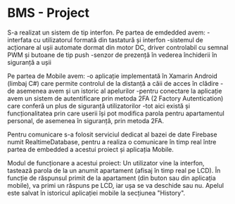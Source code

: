 # BMS - Project

S-a realizat un sistem de tip interfon.
Pe partea de emdedded avem:
-interfata cu utilizatorul formată din tastatură și interfon
-sistemul de acționare al ușii automate dormat din motor DC, driver controlabil cu semnal PWM și butoane de tip push
-senzor de prezență în vederea închiderii în siguranță a ușii

Pe partea de Mobile avem:
-o aplicație implementată în Xamarin Android (limbaj C#) care permite controlul de la distanță a căii de acces în clădire
-de asemenea avem și un istoric al apelurilor 
-pentru conectare la aplicație avem un sistem de autentificare prin metoda 2FA (2 Factory Autentication) care conferă un plus de siguranță utilizatorilor
-tot aici există și funcționalitatea prin care userii își pot modifica parola pentru apartamentul personal, de asemenea în siguranță, prin metoda 2FA.

Pentru comunicare s-a folosit serviciul dedicat al bazei de date Firebase numit RealtimeDatabase, pentru a realiza o comunicare în timp real între partea de embedded a acestui proiect și aplicația Mobile.

Modul de funcționare a acestui proiect:
Un utilizator vine la interfon, tastează parola de la un anumit apartament (afisaj în timp real pe LCD). 
În funcție de răspunsul primit de la apartament (din buton sau din aplicația mobile), va primi un răspuns pe LCD, 
iar ușa se va deschide sau nu. Apelul este salvat în istoricul aplicației mobile la secțiunea "History". 
